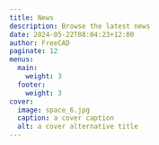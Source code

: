 ```yaml
---
title: News
description: Browse the latest news
date: 2024-05-22T08:04:23+12:00
author: FreeCAD
paginate: 12
menus:
  main:
    weight: 3
  footer:
    weight: 3
cover:
  image: space_6.jpg
  caption: a cover caption
  alt: a cover alternative title
---
```


[comment]: # (Please do not add content in this News _index file. The layout of the News page is generated from template rules by the theme.)